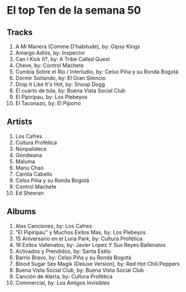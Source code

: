 # El top Ten de la semana 50

## Tracks
1. A Mi Manera (Comme D'habitude), by: Gipsy Kings
1. Amargo Adiós, by: Inspector
1. Can I Kick It?, by: A Tribe Called Quest
1. Cheve, by: Control Machete
1. Cumbia Sobre el Río / Interludio, by: Celso Piña y su Ronda Bogotá
1. Dormir Soñando, by: El Gran Silencio
1. Drop It Like It's Hot, by: Snoop Dogg
1. El cuarto de tula, by: Buena Vista Social Club
1. El Pipiripau, by: Los Plebeyos
1. El Taconazo, by: El Piporro

## Artists
1. Los Cafres
1. Cultura Profética
1. Nonpalidece
1. Gondwana
1. Maluma
1. Manu Chao
1. Camila Cabello
1. Celso Piña y su Ronda Bogotá
1. Control Machete
1. Ed Sheeran

## Albums
1. Alas Canciones, by: Los Cafres
1. "El Pipiripau" y Muchos Exitos Mas, by: Los Plebeyos
1. 15 Aniversario en el Luna Park, by: Cultura Profética
1. 16 Exitos Vallenatos, by: Javier Lopez Y Sus Reyes Ballenatos
1. Activados y Prendidos, by: Santa Estilo
1. Barrio Bravo, by: Celso Piña y su Ronda Bogotá
1. Blood Sugar Sex Magik (Deluxe Version), by: Red Hot Chili Peppers
1. Buena Vista Social Club, by: Buena Vista Social Club
1. Canción de Alerta, by: Cultura Profética
1. Commercial, by: Los Amigos Invisibles
